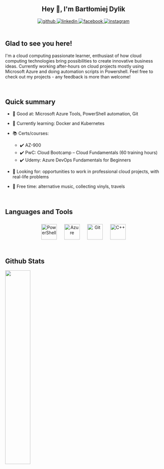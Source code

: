 ## <div align="center">Hey 👋, I'm Bartłomiej Dylik</div>  
 
<div align="center">
<a href="https://github.com/Talamakk" target="_blank">
<img src=https://img.shields.io/badge/github-%2324292e.svg?&style=for-the-badge&logo=github&logoColor=white alt=github style="margin-bottom: 5px;" />
</a>
<a href="https://linkedin.com/in/bdylik" target="_blank">
<img src=https://img.shields.io/badge/linkedin-%231E77B5.svg?&style=for-the-badge&logo=linkedin&logoColor=white alt=linkedin style="margin-bottom: 5px;" />
</a> 
<a href="https://www.facebook.com/bartek.dylik" target="_blank">
<img src=https://img.shields.io/badge/facebook-%232E87FB.svg?&style=for-the-badge&logo=facebook&logoColor=white alt=facebook style="margin-bottom: 5px;" />
</a>
<a href="https://instagram.com/_thaumatrope" target="_blank">
<img src=https://img.shields.io/badge/instagram-%23000000.svg?&style=for-the-badge&logo=instagram&logoColor=white alt=instagram style="margin-bottom: 5px;" />
</a>
</div>

<br/>
 
## Glad to see you here!  
I'm a cloud computing passionate learner, enthusiast of how cloud computing technologies bring possibilities to create innovative business ideas. Currently working after-hours on cloud projects mostly using Microsoft Azure and doing automation scripts in Powershell. 
Feel free to check out my projects - any feedback is more than welcome!

<br/>

## Quick summary  
- 💪 Good at: Microsoft Azure Tools, PowerShell automation, Git

- 🌱 Currently learning: Docker and Kubernetes

- 📚 Certs/courses: 
    - ✔️ AZ-900
    - ✔️ PwC: Cloud Bootcamp – Cloud Fundamentals (60 training hours) 
    - ✔️ Udemy: Azure DevOps Fundamentals for Beginners

- 👀 Looking for: opportunities to work in professional cloud projects, with real-life problems  

- 🥁 Free time: alternative music, collecting vinyls, travels

<br/>  

## Languages and Tools  
<div align="center">  
<a href="https://docs.microsoft.com/en-us/powershell/" target="_blank"><img style="margin: 10px" src="https://profilinator.rishav.dev/skills-assets/powershell.png" alt="PowerShell" height="50" /></a>  
<a href="https://azure.microsoft.com/en-in/" target="_blank"><img style="margin: 10px" src="https://profilinator.rishav.dev/skills-assets/microsoft_azure-icon.svg" alt="Azure" height="50" /></a>
<a href="https://github.com/" target="_blank"><img style="margin: 10px" src="https://profilinator.rishav.dev/skills-assets/git-scm-icon.svg" alt="Git" height="50" /></a>
<a href="https://www.cplusplus.com/" target="_blank"><img style="margin: 10px" src="https://profilinator.rishav.dev/skills-assets/cplusplus-original.svg" alt="C++" height="50" /></a>
</div>  

<br/>

## Github Stats  


<img src="https://github-readme-stats.vercel.app/api/top-langs/?username=Talamakk&hide_border=true&layout=compact" align="center" style="width: 40%" />

